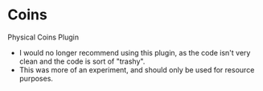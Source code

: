 # Coins

Physical Coins Plugin

- I would no longer recommend using this plugin, as the code isn't very clean and the code is sort of "trashy". 
- This was more of an experiment, and should only be used for resource purposes.
